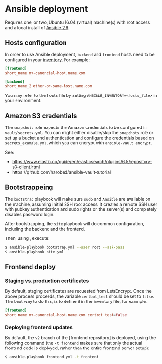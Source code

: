 # Ansible deployment
Requires one, or two, Ubuntu 16.04 (virtual) machine(s) with root access and a local install of [Ansible 2.6](https://docs.ansible.com/ansible/2.6/installation_guide/intro_installation.html).

## Hosts configuration
In order to use Ansible deployment, `backend` and `frontend` hosts need to be configured in your [inventory](https://docs.ansible.com/ansible/2.6/user_guide/intro_inventory.html). For example:
```toml
[frontend]
short_name my-canoncial-host.name.com

[backend]
short_name_2 other-or-same-host.name.com
```

You may refer to the hosts file by setting `ANSIBLE_INVENTORY=<hosts_file>` in your environment.

## Amazon S3 credentials
The `snapshots` role expects the Amazon credentials to be configured in `vault/secrets.yml`. You can might either disable/skip the `snapshots` role or set up a bucket and authentication and configure the credentials based on `secrets_example.yml`, which you can encrypt with `ansible-vault encrypt`.

See:
- https://www.elastic.co/guide/en/elasticsearch/plugins/6.5/repository-s3-client.html
- https://github.com/harobed/ansible-vault-tutorial

## Bootstrappeing
The `bootstrap` playbook will make sure `sudo` and `Ansible` are available on the machine, assuming initial SSH root access. It creates a remote SSH user with pubkey authentication and sudo rights on the server(s) and completely disables password login.

After bootstrapping, the `site` playbook will do common configuration, including the backend and the frontend.

Then, using , execute:
```bash
$ ansible-playbook bootstrap.yml --user root --ask-pass
$ ansible-playbook site.yml
```

## Frontend deploy

### Staging vs. production certificates
By default, staging certificates are requested from LetsEncrypt. Once the above process proceeds, the variable `certbot_test` should be set to `false`. The best way to do this, is to define it in the inventory file, for example:
```toml
[frontend]
short_name my-canoncial-host.name.com certbot_test=false
```

### Deploying frontend updates
By default, the `v2` branch of the [frontend repository] is deployed, using the following command (the `-t frontend` makes sure that only the actual frontend code is deployed, rather than the entire frontend server setup):

```bash
$ ansible-playbook frontend.yml -t frontend
```

